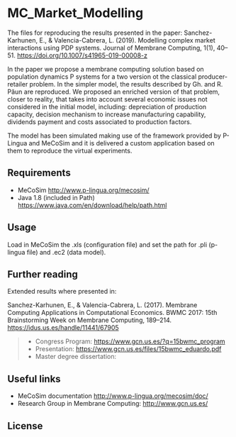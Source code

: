 # MC_Market_Modelling

The files for reproducing the results presented in the paper: Sanchez-Karhunen, E., &amp; Valencia-Cabrera, L. (2019). Modelling complex market interactions using PDP systems. Journal of Membrane Computing, 1(1), 40–51. https://doi.org/10.1007/s41965-019-00008-z

In the paper we propose a membrane computing solution based on population dynamics P systems for a two version ot the classical producer-retailer problem. In the simpler model, the results described by Gh. and R. Păun are reproduced. We proposed an enriched version of that problem, closer to reality, that takes into account several economic
issues not considered in the initial model, including: depreciation of production capacity, decision mechanism to increase
manufacturing capability, dividends payment and costs associated to production factors. 

The model has been simulated making use of the framework provided by P-Lingua and MeCoSim and it is delivered a custom application based on them to reproduce the virtual experiments.

## Requirements

  * MeCoSim http://www.p-lingua.org/mecosim/
  * Java 1.8 (included in Path) https://www.java.com/en/download/help/path.html

## Usage

Load in MeCoSim the .xls (configuration file) and set the path for .pli (p-lingua file) and .ec2 (data model). 

## Further reading

Extended results where presented in:

Sanchez-Karhunen, E., & Valencia-Cabrera, L. (2017). Membrane Computing Applications in Computational Economics. BWMC 2017: 15th Brainstorming Week on Membrane Computing, 189–214. https://idus.us.es/handle/11441/67905

> * Congress Program: https://www.gcn.us.es/?q=15bwmc_program
> * Presentation: https://www.gcn.us.es/files/15bwmc_eduardo.pdf
> * Master degree dissertation: 

## Useful links
* MeCoSim documentation http://www.p-lingua.org/mecosim/doc/
* Research Group in Membrane Computing: http://www.gcn.us.es/

## License

